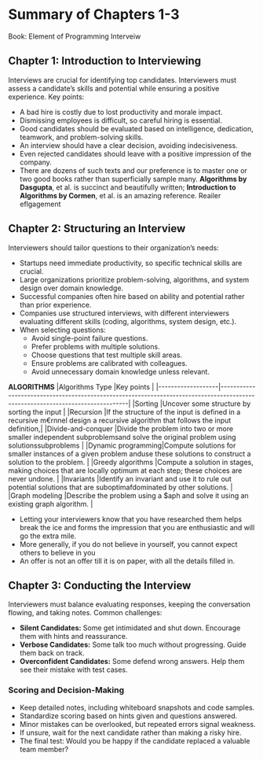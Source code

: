 # Summary of Chapters 1-3
Book: Element of Programming Interveiw

## Chapter 1: Introduction to Interviewing
Interviews are crucial for identifying top candidates. Interviewers must assess a candidate’s skills and potential while ensuring a positive experience. Key points:
- A bad hire is costly due to lost productivity and morale impact.
- Dismissing employees is difficult, so careful hiring is essential.
- Good candidates should be evaluated based on intelligence, dedication, teamwork, and problem-solving skills.
- An interview should have a clear decision, avoiding indecisiveness.
- Even rejected candidates should leave with a positive impression of the company.
- There are dozens of
  such texts and our preference is to master one or two good books rather than superficially sample
  many. __Algorithms by Dasgupta__, et al. is succinct and beautifully written; __lntroduction to Algorithms
  by Cormen__, et al. is an amazing reference.
  Reailer eflgagement

## Chapter 2: Structuring an Interview
Interviewers should tailor questions to their organization’s needs:
- Startups need immediate productivity, so specific technical skills are crucial.
- Large organizations prioritize problem-solving, algorithms, and system design over domain knowledge.
- Successful companies often hire based on ability and potential rather than prior experience.
- Companies use structured interviews, with different interviewers evaluating different skills (coding, algorithms, system design, etc.).
- When selecting questions:
  - Avoid single-point failure questions.
  - Prefer problems with multiple solutions.
  - Choose questions that test multiple skill areas.
  - Ensure problems are calibrated with colleagues.
  - Avoid unnecessary domain knowledge unless relevant.

**ALGORITHMS**
|Algorithms Type   |Key points                                                                                                                      |
|-------------------|-------------------------------------------------------------------------------------------------------------------------------|
|Sorting            |Uncover some structure by sorting the input                                                                                    |
|Recursion          |If the structure of the input is defined in a recursive m€rnnel design a recursive algorithm that follows the input definition,|
|Divide-and-conquer |Divide the problem into two or more smaller independent subproblemsand solve the original problem using solutionssubproblems   |
|Dynamic programming|Compute solutions for smaller instances of a given problem anduse these solutions to construct a solution to the problem.      |
|Greedy algorithms  |Compute a solution in stages, making choices that are locally optimum at each step; these choices are never undone.            |
|Invariants         |Identify an invariant and use it to rule out potential solutions that are suboptimafdominated by other solutions.              |
|Graph modeling     |Describe the problem using a $aph and solve it using an existing graph algorithm.                                              |

 - Letting your interviewers know that you have researched them helps break the ice and forms
    the impression that you are enthusiastic and will go the extra mile.<br>
  - More generally, if you do not believe in yourself, you cannot expect others to believe in you<br>
  - An offer is not an offer till it is on paper, with all the details filled in.<br>
  
## Chapter 3: Conducting the Interview
Interviewers must balance evaluating responses, keeping the conversation flowing, and taking notes. Common challenges:
- **Silent Candidates:** Some get intimidated and shut down. Encourage them with hints and reassurance.
- **Verbose Candidates:** Some talk too much without progressing. Guide them back on track.
- **Overconfident Candidates:** Some defend wrong answers. Help them see their mistake with test cases.

### Scoring and Decision-Making
- Keep detailed notes, including whiteboard snapshots and code samples.
- Standardize scoring based on hints given and questions answered.
- Minor mistakes can be overlooked, but repeated errors signal weakness.
- If unsure, wait for the next candidate rather than making a risky hire.
- The final test: Would you be happy if the candidate replaced a valuable team member?
